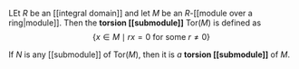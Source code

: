 LEt $R$ be an [[integral domain]] and let $M$ be an $R$-[[module over a ring|module]]. Then the **torsion [[submodule]]** $\text{Tor}(M)$ is defined as $$\{x\in M \mid rx=0\text{ for some } r\neq 0\}$$

If $N$ is any [[submodule]] of $\text{Tor}(M)$, then it is *a* **torsion [[submodule]]** of $M$.